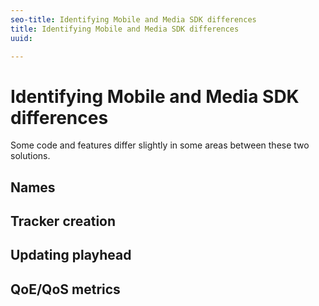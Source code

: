 ```yaml
---
seo-title: Identifying Mobile and Media SDK differences
title: Identifying Mobile and Media SDK differences
uuid: 

---
```


# Identifying Mobile and Media SDK differences

Some code and features differ slightly in some areas between these two solutions.

## Names 



## Tracker creation 



## Updating playhead 



## QoE/QoS metrics



